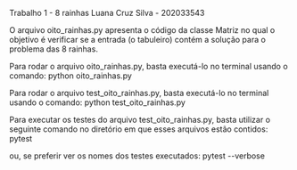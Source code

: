 Trabalho 1 - 8 rainhas
Luana Cruz Silva - 202033543

O arquivo oito_rainhas.py apresenta o código da classe Matriz no qual o objetivo é verificar se a entrada 
(o tabuleiro) contém a solução para o problema das 8 rainhas.

Para rodar o arquivo oito_rainhas.py, basta executá-lo no terminal usando o comando: python oito_rainhas.py

Para rodar o arquivo test_oito_rainhas.py, basta executá-lo no terminal usando o comando: python test_oito_rainhas.py

Para executar os testes do arquivo test_oito_rainhas.py, basta utilizar o seguinte comando no
diretório em que esses arquivos estão contidos: pytest

ou, se preferir ver os nomes dos testes executados: pytest --verbose
